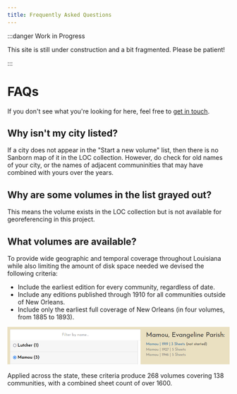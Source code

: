 ```yaml
---
title: Frequently Asked Questions
---
```


:::danger Work in Progress

This site is still under construction and a bit fragmented. Please be patient!

:::


# FAQs

If you don't see what you're looking for here, feel free to [get in touch](/contact).

## Why isn't my city listed?
    
If a city does not appear in the "Start a new volume" list, then there is no Sanborn map of it in the LOC collection. However, do check for old names of your city, or the names of adjacent communinities that may have combined with yours over the years.

## Why are some volumes in the list grayed out?

This means the volume exists in the LOC collection but is not available for georeferencing in this project.

## What volumes are available?

To provide wide geographic and temporal coverage throughout Louisiana while also limiting the amount of disk space needed we devised the following criteria:

- Include the earliest edition for every community, regardless of date.
- Include any editions published through 1910 for all communities outside of New Orleans.
- Include only the earliest full coverage of New Orleans (in four volumes, from 1885 to 1893).

![Mamou: 1919 available (earliest edition), 1927 and 1946 unavailable (published after 1910)](../../static/img/volumes-grayed-out.png)

Applied across the state, these criteria produce 268 volumes covering 138 communities, with a combined sheet count of over 1600.
